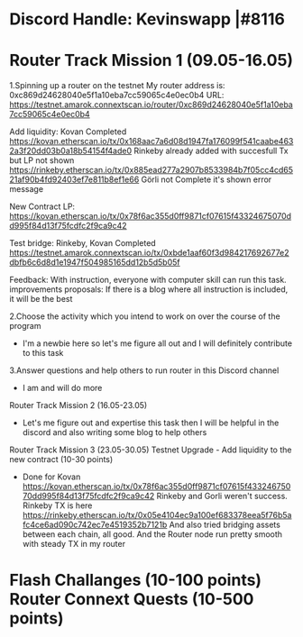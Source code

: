 # Discord Handle: Kevinswapp |#8116

# Router Track Mission 1 (09.05-16.05)

1.Spinning up a router on the testnet
My router address is: 0xc869d24628040e5f1a10eba7cc59065c4e0ec0b4
URL: https://testnet.amarok.connextscan.io/router/0xc869d24628040e5f1a10eba7cc59065c4e0ec0b4

Add liquidity:
Kovan  Completed https://kovan.etherscan.io/tx/0x168aac7a6d08d1947fa176099f541caabe4632a3f20dd03b0a18b54154f4ade0
Rinkeby already added with succesfull Tx but LP not shown https://rinkeby.etherscan.io/tx/0x885ead277a2907b8533984b7f05cc4cd6521af90b4fd92403ef7e811b8ef1e66
Görli  not Complete it's shown error message


New Contract LP:
https://kovan.etherscan.io/tx/0x78f6ac355d0ff9871cf07615f43324675070dd995f84d13f75fcdfc2f9ca9c42


Test bridge:
Rinkeby, Kovan  Completed https://testnet.amarok.connextscan.io/tx/0xbde1aaf60f3d984217692677e2dbfb6c6d8d1e1947f504985165dd12b5d5b05f


Feedback: With instruction, everyone with computer skill can run this task.
improvements proposals: If there is a blog where all instruction is included, it will be the best


2.Choose the activity which you intend to work on over the course of the program
- I'm a newbie here so let's me figure all out and I will definitely contribute to this task

3.Answer questions and help others to run router in this Discord channel
- I am and will do more



Router Track Mission 2 (16.05-23.05)
- Let's me figure out and expertise this task then I will be helpful in the discord and also writing some blog to help others


Router Track Mission 3 (23.05-30.05)
Testnet Upgrade - Add liquidity to the new contract (10-30 points)
- Done for Kovan
https://kovan.etherscan.io/tx/0x78f6ac355d0ff9871cf07615f43324675070dd995f84d13f75fcdfc2f9ca9c42
Rinkeby and Gorli weren't success.
Rinkeby TX is here https://rinkeby.etherscan.io/tx/0x05e4104ec9a100ef683378eea5f76b5afc4ce6ad090c742ec7e4519352b7121b
And also tried bridging assets between each chain, all good. And the Router node run pretty smooth with steady TX in my router

Flash Challanges (10-100 points)
Router Connext Quests (10-500 points)
=======

